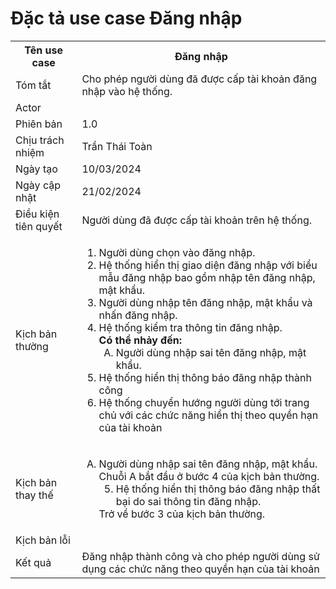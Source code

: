 # Đặc tả use case Đăng nhập

<table>
    <tr>
        <th>Tên use case</th>
        <th>Đăng nhập</th>
    </tr>
    <tr>
        <td>Tóm tắt</td>
        <td>Cho phép người dùng đã được cấp tài khoản đăng nhập vào hệ thống.</td>
    </tr>
    <tr>
        <td>Actor</td>
        <td></td>
    </tr>
    <tr>
        <td>Phiên bản</td>
        <td>1.0</td>
    </tr>
    <tr>
        <td>Chịu trách nhiệm</td>
        <td>Trần Thái Toàn</td>
    </tr>
    <tr>
        <td>Ngày tạo</td>
        <td>10/03/2024</td>
    </tr>
    <tr>
        <td>Ngày cập nhật</td>
        <td>21/02/2024</td>
    </tr>
    <tr>
        <td>Điều kiện tiên quyết</td>
        <td>Người dùng đã được cấp tài khoản trên hệ thống.</td>
    </tr>
    <tr>
        <td>Kịch bản thường</td>
        <td>
            <ol type="1">
                <li>Người dùng chọn vào đăng nhập.</li>
                <li>Hệ thống hiển thị giao diện đăng nhập với biểu mẫu đăng nhập bao gồm nhập tên đăng nhập, mật khẩu.</li>
                <li>Người dùng nhập tên đăng nhập, mật khẩu và nhấn đăng nhập.</li>
                <li>
                    Hệ thống kiểm tra thông tin đăng nhập. </br>
                    <b>Có thể nhảy đến: </b>
                    <ol type="A" start="A">
                        <li value="A">Người dùng nhập sai tên đăng nhập, mật khẩu.</li>
                    </ol>
                </li>
                <li>Hệ thống hiển thị thông báo đăng nhập thành công</li>
                <li>Hệ thống chuyển hướng người dùng tới trang chủ với các chức năng hiển thị theo quyền hạn của tài khoản</li>
            </ol> 
        </td>
    </tr>
    <tr>
        <td>Kịch bản thay thế</td>
        <td>
            <ol type="A">
                <li>
                    Người dùng nhập sai tên đăng nhập, mật khẩu. </br>
                    Chuỗi A bắt đầu ở bước 4 của kịch bản thường.
                    <ol type="1" start="5">
                        <li>Hệ thống hiển thị thông báo đăng nhập thất bại do sai thông tin đăng nhập.</li>
                    </ol>
                    Trở về bước 3 của kịch bản thường.
                </li>
            </ol>
        </td>
    </tr>
    <tr>
        <td>Kịch bản lỗi</td>
        <td></td>
    </tr>
    <tr>
        <td>Kết quả</td>
        <td>Đăng nhập thành công và cho phép người dùng sử dụng các chức năng theo quyền hạn của tài khoản</td>
    </tr>
</table>